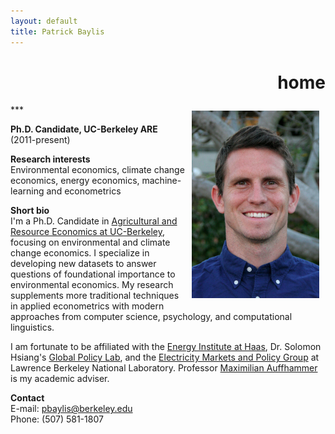 ```yaml
---
layout: default
title: Patrick Baylis
---
```

<h1 align="right">home</h1>
***

<img src="images/baylis_headshot_blueshirt.jpg" alt="headshot" height="300px" class="shadow" style="float:right; margin:10px 10px 10px 10px;" />

**Ph.D. Candidate, UC-Berkeley ARE** <br> (2011-present)

**Research interests** <br>
Environmental economics, climate change economics, energy economics, machine-learning and econometrics

**Short bio** <br>
I'm a Ph.D. Candidate in [Agricultural and Resource Economics at UC-Berkeley](http://areweb.berkeley.edu), focusing on environmental and climate change economics. I specialize in developing new datasets to answer questions of foundational importance to environmental economics. My research supplements more traditional techniques in applied econometrics with modern approaches from computer science, psychology, and computational linguistics.

I am fortunate to be affiliated with the [Energy Institute at Haas](https://ei.haas.berkeley.edu), Dr. Solomon Hsiang's [Global Policy Lab](http://www.solomonhsiang.com/lab), and the [Electricity Markets and Policy Group](http://emp.lbl.gov/) at Lawrence Berkeley National Laboratory. Professor [Maximilian Auffhammer](http://www.auffhammer.com/) is my academic adviser.

**Contact** <br>
E-mail: <a href="mailto:pbaylis@berkeley.edu">pbaylis@berkeley.edu</a> <br>
Phone: (507) 581-1807